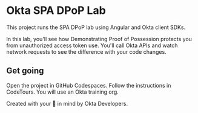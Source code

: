 # Okta SPA DPoP Lab

This project runs the SPA DPoP lab using Angular and Okta client SDKs.

In this lab, you'll see how Demonstrating Proof of Possession protects you from unauthorized access token use. You'll call Okta APIs and watch network requests to see the difference with your code changes.

## Get going

Open the project in GitHub Codespaces. Follow the instructions in CodeTours. You will use an Okta training org.


Created with your 🔐 in mind by Okta Developers.
